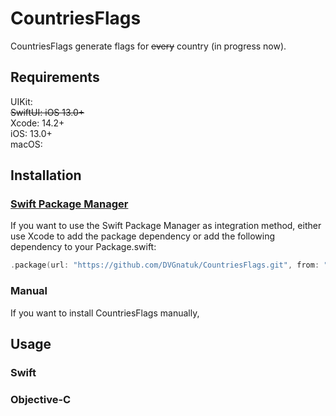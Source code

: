 # CountriesFlags

CountriesFlags generate flags for ~~every~~ country (in progress now).

## Requirements

UIKit:  
~~SwiftUI: iOS 13.0+~~  
Xcode: 14.2+  
iOS: 13.0+  
macOS:

## Installation

### [Swift Package Manager](https://swift.org/package-manager/)

If you want to use the Swift Package Manager as integration method, either use Xcode to add the package dependency or add the following dependency to your Package.swift:

```swift
.package(url: "https://github.com/DVGnatuk/CountriesFlags.git", from: "1.0.0"),
```

### Manual

If you want to install CountriesFlags manually, <TBD>

## Usage

### Swift

### Objective-C
